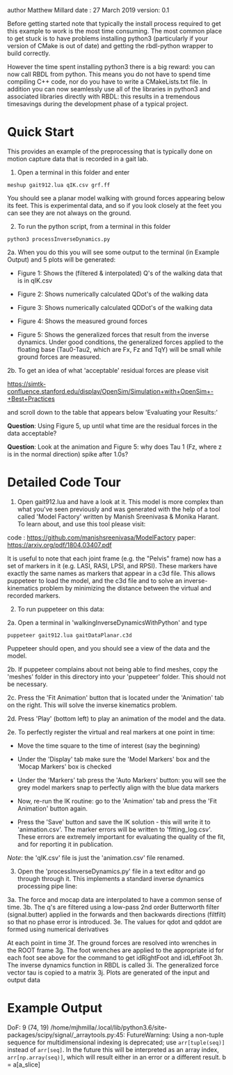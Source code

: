 author Matthew Millard
date   : 27 March 2019
version: 0.1

Before getting started note that typically the install process required to
get this example to work is the most time consuming. The most common place to
get stuck is to have problems installing python3 (particularly if your version
of CMake is out of date) and getting the rbdl-python wrapper to build correctly. 

However the time spent installing python3 there is a big reward: you can now
call RBDL from python. This means you do not have to spend time compiling 
C++ code, nor do you have to write a CMakeLists.txt file. In addition you can
now seamlessly use all of the libraries in python3 and associated libraries 
directly with RBDL: this results in a tremendous timesavings during the 
development phase of a typical project.


# Quick Start

This provides an example of the preprocessing that is typically done on
motion capture data that is recorded in a gait lab.

1. Open a terminal in this folder and enter
  ```
  meshup gait912.lua qIK.csv grf.ff 
  ```
You should see a planar model walking with ground forces appearing below
its feet. This is experimental data, and so if you look closely at the
feet you can see they are not always on the ground.

2. To run the python script, from a terminal in this folder
  ```
  python3 processInverseDynamics.py
  ```
2a. When you do this you will see some output to the terminal 
    (in Example Output) and 5 plots will be generated:

  - Figure 1: Shows the (filtered & interpolated) Q's of the walking data 
              that is in qIK.csv

  - Figure 2: Shows numerically calculated QDot's of the walking data

  - Figure 3: Shows numerically calculated QDDot's of the walking data

  - Figure 4: Shows the measured ground forces

  - Figure 5: Shows the generalized forces that result from the inverse 
  dynamics. Under good conditions, the generalized forces applied to the 
  floating base (Tau0-Tau2, which are Fx, Fz and TqY) will be small while 
  ground forces are measured.

2b. To get an idea of what 'acceptable' residual forces are please visit 

https://simtk-confluence.stanford.edu/display/OpenSim/Simulation+with+OpenSim+-+Best+Practices

and scroll down to the table that appears below 'Evaluating your Results:'

<strong>Question</strong>: Using Figure 5, up until what time are the residual 
forces in the data acceptable?

<strong>Question</strong>: Look at the animation and Figure 5: why does 
Tau 1 (Fz, where z is in the normal direction) spike after 1.0s?


# Detailed Code Tour

1. Open gait912.lua and have a look at it. This model is more complex than
what you've seen previously and was generated with the help of a tool
called 'Model Factory' written by Manish Sreenivasa & Monika Harant. To
learn about, and use this tool please visit:

code : https://github.com/manishsreenivasa/ModelFactory
paper: https://arxiv.org/pdf/1804.03407.pdf

It is useful to note that each joint frame (e.g. the "Pelvis" frame) now
has a set of markers in it (e.g. LASI, RASI, LPSI, and RPSI). These markers
have exactly the same names as markers that appear in a c3d file. This allows
puppeteer to load the model, and the c3d file and to solve an 
inverse-kinematics problem by minimizing the distance between the virtual
and recorded markers.

2. To run puppeteer on this data:

2a. Open a terminal in 'walkingInverseDynamicsWithPython' and type
  ```
  puppeteer gait912.lua gaitDataPlanar.c3d
  ```
  Puppeteer should open, and you should see a view of the data and the model.

2b. If puppeteer complains about not being able to find meshes, 
    copy the 'meshes' folder in this directory into your 'puppeteer' folder.
    This should not be necessary.

2c. Press the 'Fit Animation' button that is located under the 'Animation'
    tab on the right. This will solve the inverse kinematics problem.

2d. Press 'Play' (bottom left) to play an animation of the model and the data.

2e. To perfectly register the virtual and real markers at one point in time:

  - Move the time square to the time of interest (say the beginning)

  - Under the 'Display' tab make sure the 'Model Markers' box and the 
   'Mocap Markers' box is checked

  - Under the 'Markers' tab press the 'Auto Markers' button: you will see
   the grey model markers snap to perfectly align with the blue data markers

  - Now, re-run the IK routine: go to the 'Animation' tab and press the 
   'Fit Animation' button again.

  - Press the 'Save' button and save the IK solution - this will write
   it to 'animation.csv'. The marker errors will be written to 
   'fitting_log.csv'. These errors are extremely important for evaluating
   the quality of the fit, and for reporting it in publication.

  *Note*: the 'qIK.csv' file is just the 'animation.csv' file renamed.

3. Open the 'processInverseDynamics.py' file in a text editor and go through
   through it. This implements a standard inverse dynamics processing 
   pipe line:

3a. The force and mocap data are interpolated to have a common sense of time.
3b. The q's are filtered using a low-pass 2nd order Butterworth filter 
   (signal.butter) applied in the forwards and then backwards directions 
   (filtfilt) so that no phase error is introduced.
3e. The values for qdot and qddot are formed using numerical derivatives

At each point in time
3f. The ground forces are resolved into wrenches in the ROOT frame
3g. The foot wrenches are applied to the appropriate id for each foot
   see above for the command to get idRightFoot and idLeftFoot
3h. The inverse dynamics function in RBDL is called
3i. The generalized force vector tau is copied to a matrix
3j. Plots are generated of the input and output data 



# Example Output

DoF:  9
(74, 19)
/home/mjhmilla/.local/lib/python3.6/site-packages/scipy/signal/_arraytools.py:45: FutureWarning: Using a non-tuple sequence for multidimensional indexing is deprecated; use `arr[tuple(seq)]` instead of `arr[seq]`. In the future this will be interpreted as an array index, `arr[np.array(seq)]`, which will result either in an error or a different result.
  b = a[a_slice]
